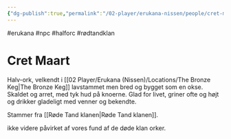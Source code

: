 ```yaml
---
{"dg-publish":true,"permalink":"/02-player/erukana-nissen/people/cret-maart/"}
---
```


#erukana #npc #halforc #rødtandklan
# Cret Maart 
Halv-ork, velkendt i [[02 Player/Erukana (Nissen)/Locations/The Bronze Keg\|The Bronze Keg]] 
lavstammet men bred og bygget som en okse. 
Skaldet og arret, med tyk hud på knoerne.
Glad for livet, griner ofte og højt og drikker gladeligt med venner og bekendte.

Stammer fra [[Røde Tand klanen\|Røde Tand klanen]].

ikke videre påvirket af vores fund af de døde klan orker.